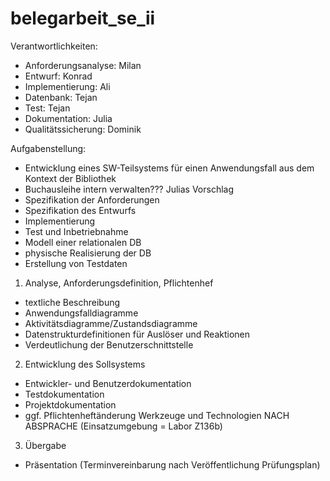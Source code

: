 # belegarbeit_se_ii

Verantwortlichkeiten:
* Anforderungsanalyse: Milan
* Entwurf: Konrad
* Implementierung: Ali
* Datenbank: Tejan
* Test: Tejan
* Dokumentation: Julia
* Qualitätssicherung: Dominik

Aufgabenstellung:
* Entwicklung eines SW-Teilsystems für einen Anwendungsfall aus dem Kontext der Bibliothek
* Buchausleihe intern verwalten??? Julias Vorschlag
* Spezifikation der Anforderungen
* Spezifikation des Entwurfs
* Implementierung
* Test und Inbetriebnahme
* Modell einer relationalen DB
* physische Realisierung der DB
* Erstellung von Testdaten

1) Analyse, Anforderungsdefinition, Pflichtenhef
* textliche Beschreibung
* Anwendungsfalldiagramme
* Aktivitätsdiagramme/Zustandsdiagramme
* Datenstrukturdefinitionen für Auslöser und Reaktionen
* Verdeutlichung der Benutzerschnittstelle

2) Entwicklung des Sollsystems
* Entwickler- und Benutzerdokumentation
* Testdokumentation
* Projektdokumentation
* ggf. Pflichtenheftänderung
Werkzeuge und Technologien NACH ABSPRACHE (Einsatzumgebung = Labor Z136b)

3) Übergabe
* Präsentation (Terminvereinbarung nach Veröffentlichung Prüfungsplan)
